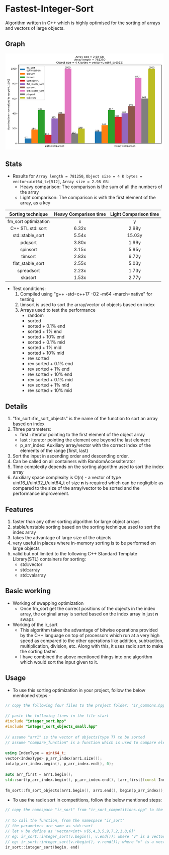 # Fastest-Integer-Sort
Algorithm written in C++ which is highly optimised for the sorting of arrays and vectors of large objects.


Graph
----------------------------------
![Running time comparision of fm_sort optimization with other sorting algorithms](https://raw.githubusercontent.com/fenilgmehta/Fastest-Integer-Sort/develop/graphs_and_analysis/Graphs_v3/Figure_1.png)


Stats
----------------------------------
* Results for ```Array length = 781250```, ```Object size = 4 K bytes = vector<uint64_t>[512]```, ```Array size = 2.98 GB```:
    - Heavy comparison: The comparison is the sum of all the numbers of the array
    - Light comparison: The comparison is with the first element of the array, as a key

|  Sorting technique   | Heavy Comparison time | Light Comparison time |
|:--------------------:|:---------------------:|:---------------------:|
| fm_sort optimization |     x                 |      y                |
| C++ STL std::sort    | 6.32x                 |  2.98y                |
| std::stable_sort     | 5.54x                 | 15.03y                |
| pdqsort              | 3.80x                 |  1.99y                |
| spinsort             | 3.15x                 |  5.95y                |
| timsort              | 2.83x                 |  6.72y                |
| flat_stable_sort     | 2.55x                 |  5.03y                |
| spreadsort           | 2.23x                 |  1.73y                |
| skasort              | 1.53x                 |  2.77y                |


* Test conditions:
    1. Compiled using "g++ -std=c++17 -O2 -m64 -march=native" for testing
    2. timsort is used to sort the array/vector of objects based on index
    3. Arrays used to test the performance
        - random
        - sorted
        - sorted + 0.1% end
        - sorted +   1% end
        - sorted +  10% end
        - sorted + 0.1% mid
        - sorted +   1% mid
        - sorted +  10% mid
        - rev sorted
        - rev sorted + 0.1% end
        - rev sorted +   1% end
        - rev sorted +  10% end
        - rev sorted + 0.1% mid
        - rev sorted +   1% mid
        - rev sorted +  10% mid

Details
----------------------------------
1. "fm_sort::fm_sort_objects" is the name of the function to sort an array based on index
2. Three parameters:
    - first : iterator pointing to the first element of the object array
    - last  : iterator pointing the element one beyond the last element
    - p_arr_index: Auxiliary array/vector with the correct index of the elements of the range [first, last)
3. Sort the input in ascending order and descending order.
4. Can be called on all containers with RandomAccessIterator
5. Time complexity depends on the sorting algorithm used to sort the index array
6. Auxiliary space complexity is O(n) - a vector of type uint16_t/uint32_t/uint64_t of size **n** is required which can be negligible as compared to the size of the array/vector to be sorted and the performance improvement.

Features
----------------------------------
1. faster than any other sorting algorithm for large object arrays
2. stable/unstable sorting based on the sorting technique used to sort the index array
3. takes the advantage of large size of the objects
4. very useful in places where in-memory sorting is to be performed on large objects
5. valid but not limited to the following C++ Standard Template Library(STL) containers for sorting:
    * std::vector
    * std::array
    * std::valarray


Basic working
----------------------------------
* Working of swapping optimization
    - Once fm_sort get the correct positions of the objects in the index array, the original array is sorted based on the index array in just **n** swaps
* Working of the ir_sort
    - This algorithm takes the advantage of bitwise operations provided by the C++ language on top of processors which run at a very high speed as compared to the other operations like addition, subtraction, multiplication, division, etc. Along with this, it uses radix sort to make the sorting faster.
    - I have combined the above mentioned things into one algorithm which would sort the input given to it.


Usage
----------------------------------
* To use this sorting optimization in your project, follow the below mentioned steps - 
```c++
// copy the following four files to the project folder: "ir_commons.hpp", "integer_sort.hpp" and "integer_sort_objects_small.hpp"

// paste the following lines in the file start
#include "integer_sort.hpp"
#include "integer_sort_objects_small.hpp"

// assume "arr1" is the vector of objects(type T) to be sorted
// assume "compare_function" is a function which is used to compare elements(type T) of the vector "arr1"

using IndexType = uint64_t;
vector<IndexType> p_arr_index(arr1.size());
iota(p_arr_index.begin(), p_arr_index.end(), 0);

auto arr_first = arr1.begin();
std::sort(p_arr_index.begin(), p_arr_index.end(), [arr_first](const IndexType &a, const IndexType &b) { return compare_function(arr_first[a], arr_first[b]); });

fm_sort::fm_sort_objects(arr1.begin(), arr1.end(), begin(p_arr_index));

```


* To use the radix sort in competitions, follow the below mentioned steps:
```c++
// copy the namespace "ir_sort" from "ir_sort_competitions.cpp" to the main ".cpp" program file

// to call the function, from the namespace "ir_sort"
// the parameters are same as std::sort
// let v be define as 'vector<int> v{6,4,3,5,9,7,2,1,8,0}'
// eg: ir_sort::integer_sort(v.begin(), v.end()); where "v" is a vector of integers, result is in ascending order
// eg: ir_sort::integer_sort(v.rbegin(), v.rend()); where "v" is a vector of integers, result is in descending order
ir_sort::integer_sort(begin, end)
```


